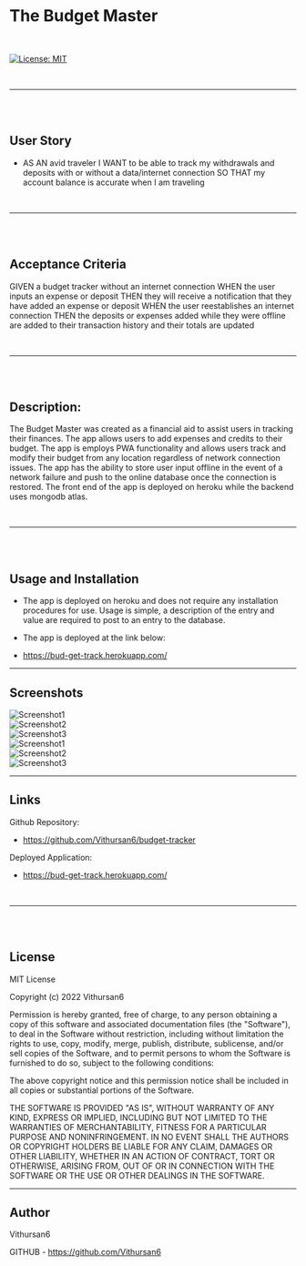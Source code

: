 # The Budget Master
<br>

[![License: MIT](https://img.shields.io/badge/License-MIT-yellow.svg)](https://opensource.org/licenses/MIT)

<br>

---
<br>
<br>

## User Story

- AS AN avid traveler
I WANT to be able to track my withdrawals and deposits with or without a data/internet connection
SO THAT my account balance is accurate when I am traveling 

<br>

---
<br>
<br>

## Acceptance Criteria

GIVEN a budget tracker without an internet connection
WHEN the user inputs an expense or deposit
THEN they will receive a notification that they have added an expense or deposit
WHEN the user reestablishes an internet connection
THEN the deposits or expenses added while they were offline are added to their transaction history and their totals are updated

<br>

---
<br>
<br>

## Description:
The Budget Master was created as a financial aid to assist users in tracking their finances. The app allows users to add expenses and credits to their budget. The app is employs PWA functionality and allows users track and modify their budget from any location regardless of network connection issues. The app has the ability to store user input offline in the event of a network failure and push to the online database once the connection is restored. The front end of the app is deployed on heroku while the backend uses mongodb atlas.

<br>

---
<br>
<br>

## Usage and Installation

- The app is deployed on heroku and does not require any installation procedures for use. Usage is simple, a description of the entry and value are required to post to an entry to the database.

- The app is deployed at the link below:
- https://bud-get-track.herokuapp.com/

---


## Screenshots

![Screenshot1](./content/images/pic1.png)
<br>
![Screenshot2](./content/images/pic2.png)
<br>
![Screenshot3](./content/images/pic3.png)
<br>
![Screenshot1](./content/images/pic4.png)
<br>
![Screenshot2](./content/images/pic5.png)
<br>
![Screenshot3](./content/images/pic6.png)
<br>

---


## Links

Github Repository:

 - https://github.com/Vithursan6/budget-tracker

Deployed Application:

- https://bud-get-track.herokuapp.com/
<br>

---
<br>
<br>

## License

MIT License

Copyright (c) 2022 Vithursan6

Permission is hereby granted, free of charge, to any person obtaining a copy
of this software and associated documentation files (the "Software"), to deal
in the Software without restriction, including without limitation the rights
to use, copy, modify, merge, publish, distribute, sublicense, and/or sell
copies of the Software, and to permit persons to whom the Software is
furnished to do so, subject to the following conditions:

The above copyright notice and this permission notice shall be included in all
copies or substantial portions of the Software.

THE SOFTWARE IS PROVIDED "AS IS", WITHOUT WARRANTY OF ANY KIND, EXPRESS OR
IMPLIED, INCLUDING BUT NOT LIMITED TO THE WARRANTIES OF MERCHANTABILITY,
FITNESS FOR A PARTICULAR PURPOSE AND NONINFRINGEMENT. IN NO EVENT SHALL THE
AUTHORS OR COPYRIGHT HOLDERS BE LIABLE FOR ANY CLAIM, DAMAGES OR OTHER
LIABILITY, WHETHER IN AN ACTION OF CONTRACT, TORT OR OTHERWISE, ARISING FROM,
OUT OF OR IN CONNECTION WITH THE SOFTWARE OR THE USE OR OTHER DEALINGS IN THE
SOFTWARE.
<br>

---

## Author

Vithursan6

GITHUB - https://github.com/Vithursan6

